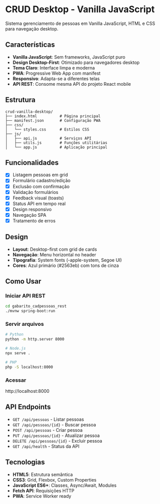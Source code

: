 # CRUD Desktop - Vanilla JavaScript

Sistema gerenciamento de pessoas em Vanilla JavaScript, HTML e CSS para navegação desktop.

## Características
- **Vanilla JavaScript**: Sem frameworks, JavaScript puro
- **Design Desktop-First**: Otimizado para navegadores desktop
- **Tema Claro**: Interface limpa e moderna
- **PWA**: Progressive Web App com manifest
- **Responsivo**: Adapta-se a diferentes telas
- **API REST**: Consome mesma API do projeto React mobile

## Estrutura
```
crud-vanilla-desktop/
├── index.html          # Página principal
├── manifest.json       # Configuração PWA
├── css/
│   └── styles.css      # Estilos CSS
├── js/
│   ├── api.js          # Serviços API
│   ├── utils.js        # Funções utilitárias
│   └── app.js          # Aplicação principal
```

## Funcionalidades
- [x] Listagem pessoas em grid
- [x] Formulário cadastro/edição
- [x] Exclusão com confirmação
- [x] Validação formulários
- [x] Feedback visual (toasts)
- [x] Status API em tempo real
- [x] Design responsivo
- [x] Navegação SPA
- [x] Tratamento de erros

## Design
- **Layout**: Desktop-first com grid de cards
- **Navegação**: Menu horizontal no header
- **Tipografia**: System fonts (-apple-system, Segoe UI)
- **Cores**: Azul primário (#2563eb) com tons de cinza

## Como Usar

### Iniciar API REST
```bash
cd gabarito_cadpessoas_rest
./mvnw spring-boot:run
```

### Servir arquivos
```bash
# Python
python -m http.server 8000

# Node.js
npx serve .

# PHP
php -S localhost:8000
```

### Acessar
http://localhost:8000

## API Endpoints
- `GET /api/pessoas` - Listar pessoas
- `GET /api/pessoas/{id}` - Buscar pessoa
- `POST /api/pessoas` - Criar pessoa
- `PUT /api/pessoas/{id}` - Atualizar pessoa
- `DELETE /api/pessoas/{id}` - Excluir pessoa
- `GET /api/health` - Status da API

## Tecnologias
- **HTML5**: Estrutura semântica
- **CSS3**: Grid, Flexbox, Custom Properties
- **JavaScript ES6+**: Classes, Async/Await, Modules
- **Fetch API**: Requisições HTTP
- **PWA**: Service Worker ready

